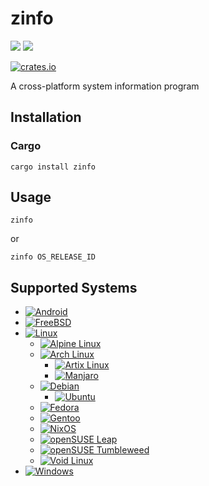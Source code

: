 # zinfo

![](https://user-images.githubusercontent.com/19353212/195171625-9c147122-5808-42d3-85e7-5777643de41c.png)
![](https://user-images.githubusercontent.com/19353212/195171652-c3098080-9977-4590-9e36-e4692ad10222.png)

[![crates.io](https://img.shields.io/crates/v/zinfo)](https://crates.io/crates/zinfo)

A cross-platform system information program

## Installation

### Cargo
```
cargo install zinfo
```

## Usage
```
zinfo
```
or
```
zinfo OS_RELEASE_ID
```

## Supported Systems

- [![Android](https://img.shields.io/badge/OS-Android-3ddc84?logo=Android)](https://www.android.com/)
- [![FreeBSD](https://img.shields.io/badge/OS-FreeBSD-darkred?logo=FreeBSD)](https://www.freebsd.org/)
- [![Linux](https://img.shields.io/badge/OS-Linux-yellow?logo=Linux)](https://kernel.org/)
    - [![Alpine Linux](https://img.shields.io/badge/OS-Alpine%20Linux-0d597f?logo=Alpine+Linux)](https://www.alpinelinux.org/)
    - [![Arch Linux](https://img.shields.io/badge/OS-Arch%20Linux-blue?logo=Arch+Linux)](https://archlinux.org/)
        - [![Artix Linux](https://img.shields.io/badge/OS-Artix%20Linux-blue?logo=Artix+Linux)](https://artixlinux.org/)
        - [![Manjaro](https://img.shields.io/badge/OS-Manjaro-35bf5c?logo=Manjaro)](https://manjaro.org/)
    - [![Debian](https://img.shields.io/badge/OS-Debian-darkred?logo=Debian)](https://www.debian.org/)
        - [![Ubuntu](https://img.shields.io/badge/OS-Ubuntu-orange?logo=Ubuntu)](https://ubuntu.com/)
    - [![Fedora](https://img.shields.io/badge/OS-Fedora-51a2da?logo=Fedora)](https://getfedora.org/)
    - [![Gentoo](https://img.shields.io/badge/OS-Gentoo-54487A?logo=Gentoo)](https://www.gentoo.org/)
    - [![NixOS](https://img.shields.io/badge/OS-NixOS-6e9bcb?logo=NixOS)](https://nixos.org/)
    - [![openSUSE Leap](https://img.shields.io/badge/OS-Leap-74bb20?logo=openSUSE)](https://www.opensuse.org/)
    - [![openSUSE Tumbleweed](https://img.shields.io/badge/OS-Tumbleweed-74bb20?logo=openSUSE)](https://www.opensuse.org/)
    - [![Void Linux](https://img.shields.io/badge/OS-Void%20Linux-478061?logo=Linux)](https://voidlinux.org/)
- [![Windows](https://img.shields.io/badge/OS-Windows-blue?logo=Windows)](https://www.microsoft.com/en-us/windows)
